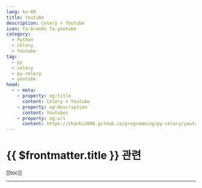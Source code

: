 ```yaml
---
lang: ko-KR
title: Youtube
description: Celery > Youtube
icon: fa-brands fa-youtube
category:
  - Python
  - Celery
  - Youtube
tag:
  - py
  - celery
  - py-celery
  - youtube
head:
  - - meta:
    - property: og:title
      content: Celery > Youtube
    - property: og:description
      content: Youtubes
    - property: og:url
      content: https://chanhi2000.github.io/programming/py-celery/youtube.html
---
```


# {{ $frontmatter.title }} 관련

[[toc]]

---

<TagLinks />